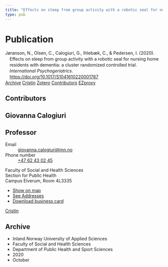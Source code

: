 ```yaml
---
title: "Effects on sleep from group activity with a robotic seal for nursing home residents with dementia: a cluster randomized controlled trial"
type: pub
---
```

<h1>Publication</h1>
<article id="csl-bib-container-22GCJS8R" class="csl-bib-container">
  <div class="csl-bib-body" style="line-height: 1.35; padding-left: 1em; text-indent:-1em;">
  <div class="csl-entry">J&#xF8;ranson, N., Olsen, C., Calogiuri, G., Ihleb&#xE6;k, C., &amp; Pedersen, I. (2020). Effects on sleep from group activity with a robotic seal for nursing home residents with dementia: a cluster randomized controlled trial. <i>International Psychogeriatrics</i>. <a href="https://doi.org/10.1017/S1041610220001787">https://doi.org/10.1017/S1041610220001787</a></div>
</div>
  <div class="csl-bib-buttons">
    <a href="#taxonomy-article-22GCJS8R" class="csl-bib-button">Archive</a>
    <a href="https://app.cristin.no/results/show.jsf?id=1837714" alt="Cristin URL" class="csl-bib-button">Cristin</a>
    <a href="http://zotero.org/groups/5022929/items/22GCJS8R" alt="Zotero URL" class="csl-bib-button">Zotero</a>
    <a href="#contributors-article-22GCJS8R" class="csl-bib-button">Contributors</a>
    <a href="http://ezproxy.inn.no/login?url=https://doi.org/10.1017/S1041610220001787" class="csl-bib-button">EZproxy</a>
  </div>
  <div id="csl-bib-meta-container-22GCJS8R"></div>
</article>
<div id="csl-bib-meta-22GCJS8R" class="csl-bib-meta">
  <article id="contributors-article-22GCJS8R" class="contributors-article">
    <h1>Contributors</h1>
    <div class="personas">
<div class="vrtx-hinn-person-card">
<div class="photo">
<i class="lar la-user-circle missing-person"></i>
</div>
<div class="info">
<hgroup><h1>Giovanna Calogiuri</h1>
<h2>Professor</h2>
</hgroup><dl>
<dt>Email</dt>
<dd>
<a href="mailto:giovanna.calogiuri@inn.no">giovanna.calogiuri@inn.no</a>
</dd>
<dt>Phone number</dt>
<dd><a href="tel:+4762430245">
+47 62 43 02 45
</a></dd>
</dl>
<p>
Faculty of Social and Health Sciences<br>
Section for Public Health<br>
Campus Elverum,
Room 4L3335
</p>
<ul class="vrtx-hinn-links">
<li><a href="https://www.google.com/maps?q=60.88177,11.53669">Show on map</a></li>
<li><a href="https://www.inn.no/english/find-an-employee/giovanna-calogiuri.html#vrtx-hinn-addresses">See Addresses</a></li>
<li><a href="https://www.inn.no/english/find-an-employee/giovanna-calogiuri.html?vrtx=vcf">Download business card</a></li>
</ul>
</div>
</div>
<a href="https://app.cristin.no/persons/show.jsf?id=358086" alt="Cristin URL" class="personas-cristin">Cristin</a>
</div>
  </article>
  <article id="taxonomy-article-22GCJS8R" class="taxonomy-article">
    <h1>Archive</h1>
    <ul>
      <li>Inland Norway University of Applied Sciences</li>
      <li>Faculty of Social and Health Sciences</li>
      <li>Department of Public Health and Sport Sciences</li>
      <li>2020</li>
      <li>October</li>
    </ul>
  </article>
</div>
